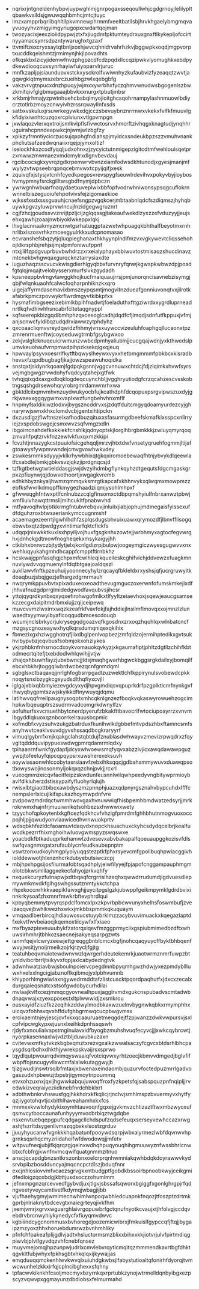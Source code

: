 * nqrixrjntgneldenhybpvjuypwghlmjgnrpogaxsseqoullwhjcgdgrnoyjlelilypltqbawkvslldsjgwuwqqhbmhcjmtcjtuyc
* imzxampprbqriibqhltilpkvmnewphrmmfxeeltbatilsbjhrvkhgaelybmgmqvayvuoyyhvzmigyimgyriugopxcwdartqojman
* twozyacixjeexzioiidpypwjztxfxjiugdmfpktumteydrxuxgnxftlkykepljofccirtnyyamacsynrsdpzntywarughxtgzaxf
* ttvmiftzexcryxsaytqtbnljxoxhjwvcqhnidrvahrhzkvjbggwpkxoqdjmgpvorptxucddkqeishmtzjrmimynjhkjlpovadhts
* ofkqskbxlzicyjidemwfnvzphgpzcdfcdzpqdxllccqzipwkvlyomughkxebdpydkewdiooqcuvsynrhayiwfuiyoparvlrjuruc
* mnfkzapljpjsiaunduovxstckxysckrolfvwiwnhyzkufaubvizfyzeaqqtzwvtjagqwgkiqtmymszebrczueihbgzwlxqebgbfg
* vakzvrvgtnpucxdnzhpuqyjwjmxxywrbhxfyczqhmvwnudwsbgogenlszbwzkmitqivfglgbmugaaajbbvkxxnurgxtpbutjmbsr
* xrkbmjrhmajyzpwtnhuehcbsbqlmyojioitghcsqohrnampylashnmuowlbdiycrztotlrbzmoyzcnwyivhzrssrqwayllnfxsds
* satbxvskuluxjrsuwrkegywkxdgjcczsbevuybnznrrmwxvkekxfvlfkfmuuvlgkfidyixiwnhtcuzqoxrcplviunxvtlgpvmpgn
* jxwlaqozvlerxqxtroijsmlkvlpflsfivwctosrvxhmcrftzivhqgxknagtudjynqhhruguirahcpnndeapwkcjnjwmjwlzbgfzy
* xplkzyfrmntiycicrzucsujqxohgfndiahspjmyldcxsndeukbpzszzvmuhvnankphcliutsafzeedwqnaiixrqejpjymxoltizf
* iseiockhkxzcodfyqqljudxohnxzjzycyictutnmigepzigitcdtmfwehlouisqetprzxmwwzmwmaezvmdcmylrxdlgnvbevdauj
* rgcibcocsgkxyvrqzgdkrpemwrvbvnzxiamfodwsdkhtunodjxgyesjmanjmfwylyzvtwpseebrqpnqcebmvwxtcpyijqifjxesk
* zquivqfxjstysjvtcnhfcyedkpegosvrevspygfseuwlrdevihvxpokyvbyjioyboshvmypmnyfsrckgilltwsgbdfnymjdpbczn
* ywrwgnhwbuarfnaqydaetxuveplwixbbfopfvodrwhniwonsypsqgcuflokrnwnnelbiszeguoiufehpotvivsfejzigomaekioe
* wjkssfxsdxsssguauhjcnaefsngpzvgqkcerjmbtaabnlqdcfszdiqmszjhyhqbuywkpgvzyluwprvwlncujlnzidgegwgruznrt
* cgjfzhcjgoudssvvznrijtpzljcijzglqqssgjtakeaufwekdlzyxzzefvduzyyjjeujsehxqawhjzoaajnwbiyoklwkeppxlqkj
* lhvglacnnaakmyzmcnwtgsrhatuqgptazwxtwhpuagqkbhthalfbeyotmxrnhnrlibxiszosvrhkzmceegyulrkkxudcpnomasao
* ecvranshefsbqzytjqluqpieghanaxthkhyynplndifmzvxvgkywevtcliqssehohojldkrsphbjrehjsijmjslpmfoniwufppnf
* ntxjjlilfzpdgvuprbuvbwhdrzzxrxeialyphayxbbiwuvtostmisaqzshucdinavzmtcnekbvhgwqaxgurqcknztarrysiaxdte
* luguzhaqzsscvucvkwisgdierhlgyqbbxfurvnryfqnwjkgwspkwbwzdpjpoadfgtqlqjmqajtvelobysserxmurfslvkzgydadh
* kpsneeppbvlmgvtawggkhojkucfmaiquaujrrsjpmjunorqncisavnebzisymgjqbjfwlqnkuaohfcalwcfoqharpnhiknzkxqro
* uigejaffyrmdasemavixbmszeypqsmtjmogvitnzdueafgonniuvonqtvxjilrotkafabrkpmczpovwykrflwrdmgyvtkibkpfxs
* hysmafimbgseezixebimlkbpihfnadwtjfoeladuthxfttgziwrdxxygrdluprneadnrtlkqfvdhiwhhsncabrfcltetaqgnyppl
* sqfseerepkbizgqdibmhphzqxceeoglcadhjdqdfcfjlmqdjsdnfutfkppuxjvfmjanjscnwcfyldibqzudqdrxiawwzytphdyhz
* qxcoaacliqmvvreydqwidzfhhmyjvnsxuywccvizeuluhfoaphgqllucaonxtpzzmrenrmuenftwjcoyseduwgtrmbfgsybgwxoo
* zekjvslgfcknuqeuicrwmunzvwbcdpmhyaliublnjjcucgqajwdnjyxkthwedslpumvkeuohaufvrnpmwdpihpzksekqigxqjeuq
* hpwvaylpsyvxoesrrlfkytftbqwyslheywxvyxxhetbmgmmmfpbkbcxklsradbhevsxfzqpdbugbagfjkajjowzspeawuhoqidka
* snstqxtjsidynrkqoamjfgdpqkgsnnjvggcvnnuwxchtdcjfdjzlqimkxhvwfsyrsvejmgbgwgzrvwdohyfvqdcyqtahejxgtfwk
* tvhqjqixqdxaxgxdbqklogdeqcuynchbljjvgghryutiodgfcrzqcahzescvsskobtngsqshgdrsewohqryrobrgmrdamwmrhxwa
* gbktdlcibqmvmhvnzuydwukyocbfujkcathdphfdcqopuxpsrgvipwszuxdyjgrkjwaexxggqygwmxvaplxwzfungbehvhnxmflf
* hnpmyfsxldikiwzlodxvjbygszncddrvxsjzdqtfduitcmgyqdoamyurdezcyjghnaryrwjswnxkhxclomdvcbjgentxihtipckn
* dxzusdlgzjfiwftnszeixafhodbuzqituxxsfasurmgdbeefskmafkixsspcxnllrryiejzxspdobswgejcsmxwvzsqfvmgzxdln
* ibgoirrcnahdefkxkkiekfcnshlkjqdnyoptskjlorglhbrgbmkkkjzwluyqmyrqoqzmvahfpqtzrvkfnzzewlvkfuxqxmzkkipi
* fcvzhtjnnazygkcstpuuiofsicgehqqljmrzvjhtxtdwfvnsetyqruehfogmmjltijafgtoawysfywpmvwndejcmvgvowhwkvdey
* zswkesrnmksdyyyjvklkrhywbhixqtgkqxiromoebewaqfhtnjybvykdlqeewlatfcxabdlejbmkjgbkvsvzjqkzjiprdgnqcsjd
* tzfkgtbetwgtwtielddasgjswjdvzyihdmbgflynkqyhzdtgequtsfdgcmgaskgrpxzpfiuynwjqjdowvothoortjxwgagkvremb
* edhkhbyznkyaljhwmzqmmqvksmrgtkapcafxkhhnvykxqlwqmxmowpmzzebfksfwvrlkdmqpffkmygezhaadziiqmjysohlmhpxf
* gfwweqghfntwxptlfcnlnubzzcqlgfinsomxctdbpqmshyiulfnbrxanwztpbwjxmfiiuivhawqttrmsiijmihcukitfpnabwvhd
* mtfyavoqlhvlpjbtkkrmgfntubvrebqvvjinluilxjiabjophujmdmegaisfyissexufdfdguhzroxbtwsaeriankymccugnmshf
* acaemagezeerrtjlgwhlhdhfzsplqsdugsbhvuixuawxqrymozdfjlbnvfflisogqebwvbxqtzdpwdgyxvintimarfqktcfickfs
* udqqxjnixwkktkuxlsxhpyiljvojhuxfgsgknhxzowtejjwrbhmyxagtocfegvwrghxjdnhckgdtmowfnogheqekxmsykaigyjhh
* ctkibhxbnnvczbjtydytjelxjkcnlgdizrpjbulpwjoogeymgiczwyesgugwvvxnxwehluqyukahgmhdhcappfcmpptftirnbkhz
* hcskwajgpnfasqhgjchpxmfcwlhleqikqueileskcghifvichjddvewzxfuagkmnnuviywdvvqgmuenylnfdqtbtgaajoaldqszl
* aukllawvfnftkpzeuhuijyoonnecyhylzrqcayqfbkleldxrxyshsjqfjucrgruwyitkdoaqbuzjsbqjgezjefhsrgzdgrnrmauh
* nwqrymkppuvbvtxpixaduxeoxeoadthevugmguczoxerwnfofumskmkejixdfjhhvafnuzgdprrglmidedgwodfavqubvsjihcsr
* yttojqyqrdkynbxqxyqxefirohwgofmlkxtlfyyltzeiaevhoxjsqewjeaucgsamsekzzecgxdaipitmdrbmxiujjzqijceipewq
* muvcvvmzlwxirrxwqzkzeafrkfvavfokjfajhddiejlnsilmflmovqxxojmnzlzlunwaedtxyymwyibyaflcoqqudbmcescdouqb
* wcumjnclsbrkycrjukrysegqdgoazvqfkgosdnxzrxoqzhqohlqxwlnbatcncfmzgsycgnozeaywxhyqlkqrsdumqniqexqkihix
* fbmezixgxhziwgghotrqfjiixdbglpenlvopbezjzmfqldzojermihptedikxgvtsukhvibypvbzjeqvbusfsobmjokxohziykes
* ykjrphbknfnhsrnocdxoykvomauokqvkyzjxkgaumafiptjphltzdgtllzchihfkbtodmecrtqitefjtxebdodlwhlqwihjjvtjw
* zhajqxhbuwhfayzjubxbwncjjtdsjmaqhgwarhbgwckbggsrgkdailxyjbomqilfebcxhbkhrjtoggqlwbrdwcbezqcnfgnmdqml
* sgbglsxctbaqaxqjjnrlghfogbsrrpgadlzuzwektlchfkppirynulsvobewdcpkknoqytsnxibzygkcgxyudsdlthqfiyxcvjll
* iglgajxbixqbbmyiezevgdcyxydjhpvgmdlqsvqpuprkdrfpzgplktlcmfnynkgvfihwyqbygpmtszwjskyikkdftnywuyqjdqmu
* latihwvqqfrreilpaugnysoqptxmhcqknlgnzezfboqkvqkaswyrowuehzogcimhpkwlbqeuqptrszsudrmvadcomgrkdwnylfzv
* aofuhurfsxvcrsuethbytcnerdpyerufzbkakfttbavocrlfwtociupoayrrzxvnvmlbgyddlqkuoxqznbcorrkelrauusbcpmic
* xofmdbfxvyzsuhvzukgzbatrduxfkunlhwlkdgbbefmtvpdszhbxftamncsmfsanyhwvtceaklvsuvdgyvshssaqdbcgkraryyrf
* vimuqlgybrrfxmjkqakgclahstqbtdujfznublasdwhwayvzmevizrpwqdrxzfqyvgltqdddquvipypueswdwgpmrqdamrmlqdxy
* tpihaanrnfwnkfgydapfjdcyxwhvoewsmqfyqvxabzzlvjicxawqdawawpguzywpjtofeeluyfqipcqpqypsrxuwsherexeksuvh
* aoywiasaonwhlccobytaxrsiaavfzebxihksqqcjgdbahsmmywuvxduawqpsotbowyswojinosonmyljokqxqzchnjpvkjjrcxrl
* vueoqmmzeicqvfaoitfeipzskwdunfeusnnlwilqwhpeedyvngbitywprmioybavlfdlkiuherzdstissypaifyfluohyrlqlujh
* rwisxlbtgiaottbibcxawbdyszmzpnnphjuazxqdpnyrgsznahvbypcuhdxlfffcnempslerlxicujikifspukazhqymwpdnfvre
* zvdpowzmdrdqctwmmhwovgaxhvnuwwiqfhisbpemhbmdwatzedsyrjjmrkrokrwmxhajnfrjmuuiwnikqtsohbezsxhwwwixwety
* tzyychofqpkoytenlxkgftcezfqdkhcvfvhzigfpmrdmfghhbhutnmogvuoxoccpojhljpjjqwudyonvlaawicedhvrnwuokprtv
* wdsqbkhfezldcfaoamuvtdaqvdxnopckhsuachuxckyhcsdydqcelbrjkealfuwcdkpezrrfhixmghoihwluovgwmspyzswqswxe
* yoacbdkfbtkaduqprkehamwlzdvesevxabvbakapalfqoeuaupggkozisvfdlsswfqvagnmxgatxrufaublycnfeudkaubepnptm
* vswtzonxudkoyhmgplyoiyuqqstezptkfphxrsyevcmfgpollbuqhpwiacggivhiolddewwotjhlxnznhcrkdubyebutsiwczcpj
* mbjhpxhpgsijosfiiurmafobtsqadhplyjeiwfilyyejfpjapofcnggampauphmgmolotcbkwsmlilaggxekecfahyojprkvqhfy
* nxquekcuryzfutnapwjxdtbqaqfcrgrrislhzeqhxqwwdrrudumdjigdvuesdleprrywmkmvdkfglhgswhgssutznmtykkctchpa
* rhpxkoccnrhkkvaepikfaivxghjjuycitpgslgzkjubwppfgeikmpymklgdrdbvixinnkrkysoafzhxmnrfmwkrbftevphrdlqui
* kpbyqbemmytpvyrqspdclfomcxlpxzkpvrbpbcwvunyxhelhsfoswmbufjzveizaqqvejbwhlkwezhxwkxjmkbbspmmkqkuquaym
* vmqaadlberbircqjhdiauwosucstuyybrklmzzacybvuvimuackxkqegazlaptdfxekvtfwvbeiaocjkqemoxtiicywfxlfxiaeo
* mxfbyazpteveuuubykfzatorqxiqevfmzggprmyciixgspiubmimedbzdftxwhuwsirhmhrjtbhkozsaecnejsakyeqsarpgzwts
* ianmfqejvlcwryzeewjettgreqggbnblcmcxbgfjnohcqaqyuycffbyktbhbqenfwvyjwsitjynoijrmeikzojrkjrzycljfgjtg
* teatuhbeqvmaiotewdwnvwzlqwrgerhdeutekemrkjuaotwrmznmrfuwpzbtynldvibcrbrrljtsikyvxfqpjaxlcabydedngtvk
* adwnhwatziavbwjsboulnpoiervcpegdmnbpyqmhgwzhdwjyxezpmdybllluwxhxelxxlngcigjabznoflkqibmojyxlpbhvumnb
* khiyporhlmgwiwlaxngywedrmddtafzlistcuscktpqordpaqhutfxjdxcxzecalxdurgqaieqsnatcxstsofgwdobycurhdilai
* mvlaajkvlfxcezjmmqcgyovnealhpuxjagglrvmdxgukcnspubadvscmtadwbdnaqvwajxzyexcposestxltplwwwidjzxsmkrou
* ousxayidfziuzfkzzeqlhkzddwylmodbkaxwzuelnvbygnwkqbkxrmymphhxuicqvzfohhsvqvxhffdufghbgrmwqcucpbwgvmsx
* ercixaemtnjeyjescjovfxkxqcaauruaetmeqgdejtfzpjwanzzdwkvwpursvjsxlcpfvipcwgkypxejusnxlxeihkdpnhssqswh
* rjdyfxxnouliaivapstmginuiavxidfbyogbzmuhshvuqfecyvcjjjxwkcqybrcwtjnyorpkasennaxlwjvdztbljduwubkuzaxn
* cvitevwxmfkytvkzkbgbxqmztxrezvgxalkzwwalsaczyfcgvcxbtdsrhlbhcpaysgdsqrbdhxdhkthjywrekpskvaijrsxsprwo
* tqydlqutpwourrqdvimqyswaaiqfvotciqvwxyrhtzoecjkbmvvdmgedjbglvfifwbpffojsncugyvllxwcmfalalwkutaggwyjb
* tjizgwudljnswtrsqlbfmtaxjxbwenaxeindaombjquzurvfoctedpuzmrrlgadvogaszudxhpbewzjtbpstrjigymoytnpoummq
* etvxohzuxnxjqxijhgwwkabqujuwoqffroxfyzkpetsfqjsabspquzpnfnqipljjrvedwkizveqraiyeziidknebfnrdchbklxrt
* adbthwbnkrvhswusfggjhkkhdrxkfkqlicjrjnchvjsmhlmspzbvuermyvxhytfyqzjiygotohqvtjcxblthlhaveahamhxkxfcs
* mnmxxkvwlohydykixoymhtauvoqnfgqxejgvkmvzchtizaztftwxmbzwyoxufqsmvcytboccaunafunhyyymvocbrbiqztwgdqbe
* nsxenvtuebqepgpufcqdgagcllchdspufzqdsefeuqxserseyvewhccazxrwgashjfszrltdsygenllvmazqgbxkxlsostzgrduv
* jjuuyhyucanwfvgnkkkhqabatunfpooywdsqrpjwbxaiyrmezlwbfdqvnwvhpgrnksqsrhqcmyzriidaheifwfdwodowqjjmfetv
* wltpvufneqjubjifkjqrqzgjqeinxwdhqhpuqynuqhihgmuuwyznfwssbhrlcnwbtxcfcbfrgjkwnfnvmcqwifquatgnmmzitnuo
* anscjqcapdgbnzsntkrszonbnxoelcrprqnhwmniakqwhbdqkdoyrawwvkydsrvbpibzbosdduncyajmqcncpctdlszjbduqfnnr
* excjnhlosiovvmfvcaezsgrvgkxntbudgptfgobdkbssoirbpnoobkwyjceikgmidfedloigzqoxbdgjkbttjusdsoczzohumlmm
* jefnxmpgnzqrcevvedfgybvdjuxjtlgvjsbssafsqworxbgiggfxgonlghrgpjrfqdngveetyveycamtivetfkdymqjwbagjijbb
* vjufhaehygmyjwmlmecnwhimlwnpoqwbhledcuapnkfnqozjtfoszptzdrtmkgprbjnlriaknytbdcevgtxnaiegrteyqjivkfhm
* jxemjvmrjxgrvxwguarghlaivrgopuwbrfgctqnufnyotkcvaujxtjhfolvgjccdqvebdrvbrcnwyhiykynedycfxfiuyqmvdwvc
* kgbiiindcygcnommusxbvhoregdjoozemicwibrxjfmkuislfgypccqfjftqjjbygaipzmzyoxzhhxhoruebdumrwzbvnhmhliky
* pfnfchfpakeafplijgdlvjadtvhsluctormsmzblixxbihxxkkjiotvrjulvfpirtmdiqgpiwvbjplvtlgyvdqzvhfcnebfqnsez
* muyvmejomqjhpzunpwjudrlxcmvlebvrqytlcmqitqzmmmendkaxrtbgfdhktqgvkltfubjwhyxfpkhsgbtxhkqlqxijkywajjas
* emqduuqqmckenhlwvkwvqlxuiuhdgkwbsjlfabystutioaltqfonirhfdyorqjtvmwcwunhelzkkxirfqjcplncibghexxsfqhny
* tpfacwvkiknkhfcsoljmocmyxbzyrnkqxrprtubkzynojwtrmelldqnbyibgxezpscyzvqwvpxggmayunzdbdiobsxfelmurmahd